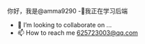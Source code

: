 你好，我是@amma9290
-🌱我正在学习后端
- 💞️ I’m looking to collaborate on ...
- 📫 How to reach me 625723003@qq.com

<!---
amma9290/amma9290 is a ✨ special ✨ repository because its `README.md` (this file) appears on your GitHub profile.
You can click the Preview link to take a look at your changes.
--->
